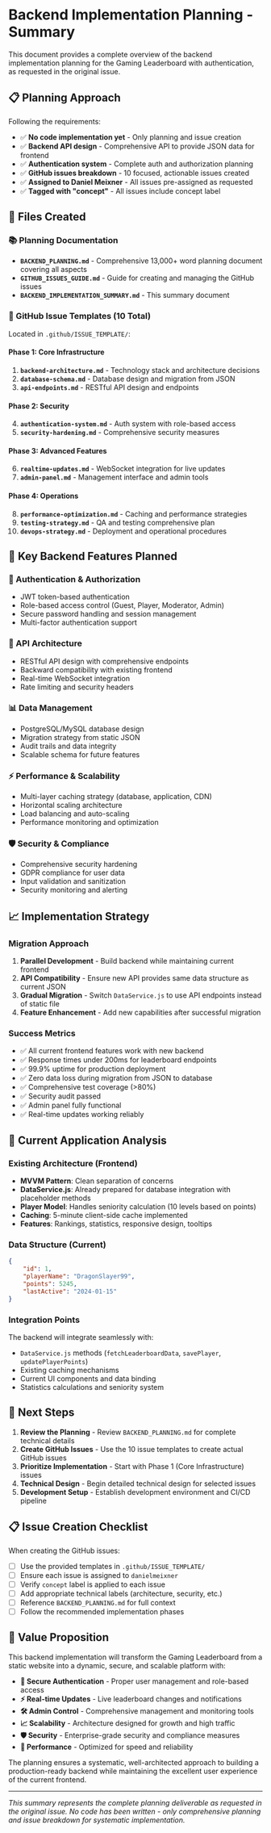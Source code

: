# Backend Implementation Planning - Summary

This document provides a complete overview of the backend implementation planning for the Gaming Leaderboard with authentication, as requested in the original issue.

## 📋 Planning Approach

Following the requirements:
- ✅ **No code implementation yet** - Only planning and issue creation
- ✅ **Backend API design** - Comprehensive API to provide JSON data for frontend
- ✅ **Authentication system** - Complete auth and authorization planning
- ✅ **GitHub issues breakdown** - 10 focused, actionable issues created
- ✅ **Assigned to Daniel Meixner** - All issues pre-assigned as requested
- ✅ **Tagged with "concept"** - All issues include concept label

## 📁 Files Created

### 📚 Planning Documentation
- **`BACKEND_PLANNING.md`** - Comprehensive 13,000+ word planning document covering all aspects
- **`GITHUB_ISSUES_GUIDE.md`** - Guide for creating and managing the GitHub issues
- **`BACKEND_IMPLEMENTATION_SUMMARY.md`** - This summary document

### 🎯 GitHub Issue Templates (10 Total)
Located in `.github/ISSUE_TEMPLATE/`:

#### Phase 1: Core Infrastructure
1. **`backend-architecture.md`** - Technology stack and architecture decisions
2. **`database-schema.md`** - Database design and migration from JSON
3. **`api-endpoints.md`** - RESTful API design and endpoints

#### Phase 2: Security
4. **`authentication-system.md`** - Auth system with role-based access
5. **`security-hardening.md`** - Comprehensive security measures

#### Phase 3: Advanced Features  
6. **`realtime-updates.md`** - WebSocket integration for live updates
7. **`admin-panel.md`** - Management interface and admin tools

#### Phase 4: Operations
8. **`performance-optimization.md`** - Caching and performance strategies
9. **`testing-strategy.md`** - QA and testing comprehensive plan
10. **`devops-strategy.md`** - Deployment and operational procedures

## 🎯 Key Backend Features Planned

### 🔐 Authentication & Authorization
- JWT token-based authentication
- Role-based access control (Guest, Player, Moderator, Admin)
- Secure password handling and session management
- Multi-factor authentication support

### 🚀 API Architecture
- RESTful API design with comprehensive endpoints
- Backward compatibility with existing frontend
- Real-time WebSocket integration
- Rate limiting and security headers

### 📊 Data Management
- PostgreSQL/MySQL database design
- Migration strategy from static JSON
- Audit trails and data integrity
- Scalable schema for future features

### ⚡ Performance & Scalability
- Multi-layer caching strategy (database, application, CDN)
- Horizontal scaling architecture
- Load balancing and auto-scaling
- Performance monitoring and optimization

### 🛡️ Security & Compliance
- Comprehensive security hardening
- GDPR compliance for user data
- Input validation and sanitization
- Security monitoring and alerting

## 📈 Implementation Strategy

### Migration Approach
1. **Parallel Development** - Build backend while maintaining current frontend
2. **API Compatibility** - Ensure new API provides same data structure as current JSON
3. **Gradual Migration** - Switch `DataService.js` to use API endpoints instead of static file
4. **Feature Enhancement** - Add new capabilities after successful migration

### Success Metrics
- ✅ All current frontend features work with new backend
- ✅ Response times under 200ms for leaderboard endpoints
- ✅ 99.9% uptime for production deployment
- ✅ Zero data loss during migration from JSON to database
- ✅ Comprehensive test coverage (>80%)
- ✅ Security audit passed
- ✅ Admin panel fully functional
- ✅ Real-time updates working reliably

## 🎪 Current Application Analysis

### Existing Architecture (Frontend)
- **MVVM Pattern**: Clean separation of concerns
- **DataService.js**: Already prepared for database integration with placeholder methods
- **Player Model**: Handles seniority calculation (10 levels based on points)
- **Caching**: 5-minute client-side cache implemented
- **Features**: Rankings, statistics, responsive design, tooltips

### Data Structure (Current)
```json
{
    "id": 1,
    "playerName": "DragonSlayer99", 
    "points": 5245,
    "lastActive": "2024-01-15"
}
```

### Integration Points
The backend will integrate seamlessly with:
- `DataService.js` methods (`fetchLeaderboardData`, `savePlayer`, `updatePlayerPoints`)
- Existing caching mechanisms
- Current UI components and data binding
- Statistics calculations and seniority system

## 🚀 Next Steps

1. **Review the Planning** - Review `BACKEND_PLANNING.md` for complete technical details
2. **Create GitHub Issues** - Use the 10 issue templates to create actual GitHub issues
3. **Prioritize Implementation** - Start with Phase 1 (Core Infrastructure) issues
4. **Technical Design** - Begin detailed technical design for selected issues
5. **Development Setup** - Establish development environment and CI/CD pipeline

## 📋 Issue Creation Checklist

When creating the GitHub issues:
- [ ] Use the provided templates in `.github/ISSUE_TEMPLATE/`
- [ ] Ensure each issue is assigned to `danielmeixner`
- [ ] Verify `concept` label is applied to each issue
- [ ] Add appropriate technical labels (architecture, security, etc.)
- [ ] Reference `BACKEND_PLANNING.md` for full context
- [ ] Follow the recommended implementation phases

## 🎯 Value Proposition

This backend implementation will transform the Gaming Leaderboard from a static website into a dynamic, secure, and scalable platform with:

- **🔐 Secure Authentication** - Proper user management and role-based access
- **⚡ Real-time Updates** - Live leaderboard changes and notifications  
- **🛠️ Admin Control** - Comprehensive management and monitoring tools
- **📈 Scalability** - Architecture designed for growth and high traffic
- **🛡️ Security** - Enterprise-grade security and compliance measures
- **🚀 Performance** - Optimized for speed and reliability

The planning ensures a systematic, well-architected approach to building a production-ready backend while maintaining the excellent user experience of the current frontend.

---

*This summary represents the complete planning deliverable as requested in the original issue. No code has been written - only comprehensive planning and issue breakdown for systematic implementation.*